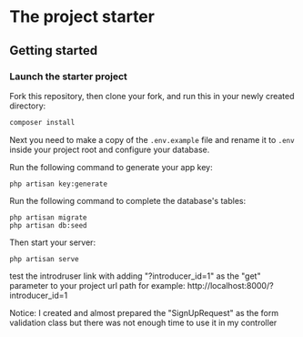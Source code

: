 # The project starter

## Getting started

### Launch the starter project

Fork this repository, then clone your fork, and run this in your newly created directory:

``` bash
composer install
```

Next you need to make a copy of the `.env.example` file and rename it to `.env` inside your project root and configure your database.

Run the following command to generate your app key:

```
php artisan key:generate
```

Run the following command to complete the database's tables:

```
php artisan migrate
php artisan db:seed 
```

Then start your server:

```
php artisan serve
```

test the introdruser link with adding "?introducer_id=1" as the "get" parameter to your project url path for example:
http://localhost:8000/?introducer_id=1

Notice: I created and almost prepared the "SignUpRequest" as the form validation class but there was not enough time to use it in my controller


